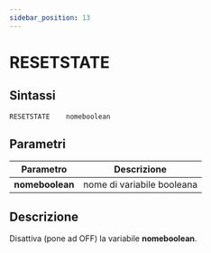 ```yaml
---
sidebar_position: 13
---
```


# RESETSTATE

## Sintassi

  ```
  RESETSTATE	nomeboolean
  ```

## Parametri
|Parametro                | Descrizione                                                 |                
|-------------------------|-------------------------------------------------------------|
| **nomeboolean**         | nome di variabile booleana                                  |    

## Descrizione
Disattiva (pone ad OFF) la variabile **nomeboolean**.
